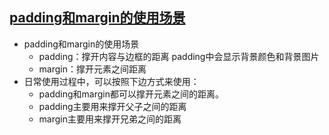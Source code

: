 ## [padding和margin的使用场景](http://docs.lipeihua.vip/#/./CSS/06.盒子模型?id=padding和margin的使用场景)

- padding和margin的使用场景
  - padding：撑开内容与边框的距离 padding中会显示背景颜色和背景图片
  - margin：撑开元素之间距离
- 日常使用过程中，可以按照下边方式来使用：
  - padding和margin都可以撑开元素之间的距离。
  - padding主要用来撑开父子之间的距离
  - margin主要用来撑开兄弟之间的距离

